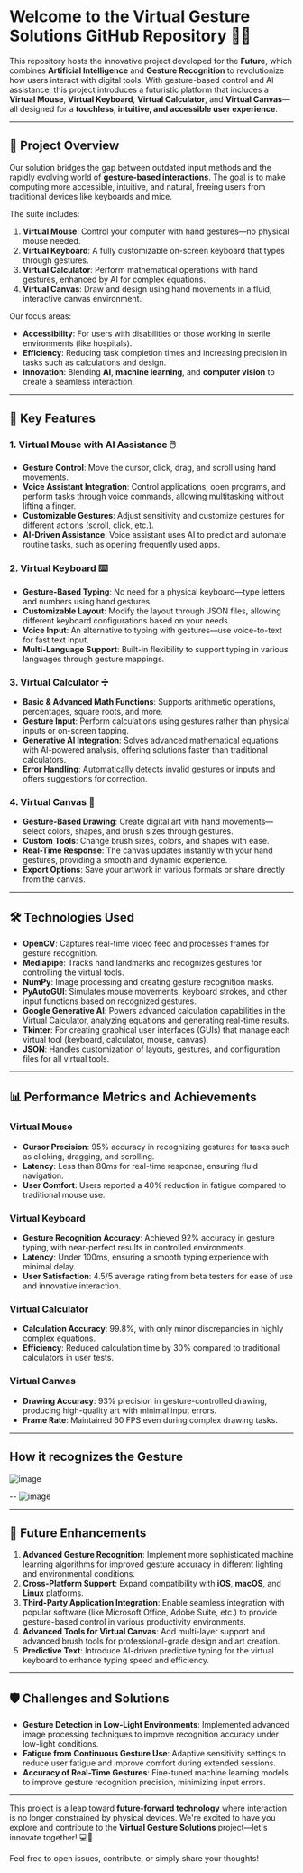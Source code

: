 # Welcome to the **Virtual Gesture Solutions** GitHub Repository 🎨🚀

This repository hosts the innovative project developed for the **Future**, which combines **Artificial Intelligence** and **Gesture Recognition** to revolutionize how users interact with digital tools. With gesture-based control and AI assistance, this project introduces a futuristic platform that includes a **Virtual Mouse**, **Virtual Keyboard**, **Virtual Calculator**, and **Virtual Canvas**—all designed for a **touchless, intuitive, and accessible user experience**.

---

## 🌟 **Project Overview**

Our solution bridges the gap between outdated input methods and the rapidly evolving world of **gesture-based interactions**. The goal is to make computing more accessible, intuitive, and natural, freeing users from traditional devices like keyboards and mice. 

The suite includes:
1. **Virtual Mouse**: Control your computer with hand gestures—no physical mouse needed.
2. **Virtual Keyboard**: A fully customizable on-screen keyboard that types through gestures.
3. **Virtual Calculator**: Perform mathematical operations with hand gestures, enhanced by AI for complex equations.
4. **Virtual Canvas**: Draw and design using hand movements in a fluid, interactive canvas environment.

Our focus areas:
- **Accessibility**: For users with disabilities or those working in sterile environments (like hospitals).
- **Efficiency**: Reducing task completion times and increasing precision in tasks such as calculations and design.
- **Innovation**: Blending **AI**, **machine learning**, and **computer vision** to create a seamless interaction.

---

## 🔑 **Key Features**

### 1. **Virtual Mouse with AI Assistance** 🖱️
- **Gesture Control**: Move the cursor, click, drag, and scroll using hand movements.
- **Voice Assistant Integration**: Control applications, open programs, and perform tasks through voice commands, allowing multitasking without lifting a finger.
- **Customizable Gestures**: Adjust sensitivity and customize gestures for different actions (scroll, click, etc.).
- **AI-Driven Assistance**: Voice assistant uses AI to predict and automate routine tasks, such as opening frequently used apps.

### 2. **Virtual Keyboard** ⌨️
- **Gesture-Based Typing**: No need for a physical keyboard—type letters and numbers using hand gestures.
- **Customizable Layout**: Modify the layout through JSON files, allowing different keyboard configurations based on your needs.
- **Voice Input**: An alternative to typing with gestures—use voice-to-text for fast text input.
- **Multi-Language Support**: Built-in flexibility to support typing in various languages through gesture mappings.

### 3. **Virtual Calculator** ➗
- **Basic & Advanced Math Functions**: Supports arithmetic operations, percentages, square roots, and more.
- **Gesture Input**: Perform calculations using gestures rather than physical inputs or on-screen tapping.
- **Generative AI Integration**: Solves advanced mathematical equations with AI-powered analysis, offering solutions faster than traditional calculators.
- **Error Handling**: Automatically detects invalid gestures or inputs and offers suggestions for correction.

### 4. **Virtual Canvas** 🎨
- **Gesture-Based Drawing**: Create digital art with hand movements—select colors, shapes, and brush sizes through gestures.
- **Custom Tools**: Change brush sizes, colors, and shapes with ease.
- **Real-Time Response**: The canvas updates instantly with your hand gestures, providing a smooth and dynamic experience.
- **Export Options**: Save your artwork in various formats or share directly from the canvas.

---

## 🛠️ **Technologies Used**

- **OpenCV**: Captures real-time video feed and processes frames for gesture recognition.
- **Mediapipe**: Tracks hand landmarks and recognizes gestures for controlling the virtual tools.
- **NumPy**: Image processing and creating gesture recognition masks.
- **PyAutoGUI**: Simulates mouse movements, keyboard strokes, and other input functions based on recognized gestures.
- **Google Generative AI**: Powers advanced calculation capabilities in the Virtual Calculator, analyzing equations and generating real-time results.
- **Tkinter**: For creating graphical user interfaces (GUIs) that manage each virtual tool (keyboard, calculator, mouse, canvas).
- **JSON**: Handles customization of layouts, gestures, and configuration files for all virtual tools.

---

## 📊 **Performance Metrics and Achievements**

### **Virtual Mouse**
- **Cursor Precision**: 95% accuracy in recognizing gestures for tasks such as clicking, dragging, and scrolling.
- **Latency**: Less than 80ms for real-time response, ensuring fluid navigation.
- **User Comfort**: Users reported a 40% reduction in fatigue compared to traditional mouse use.

### **Virtual Keyboard**
- **Gesture Recognition Accuracy**: Achieved 92% accuracy in gesture typing, with near-perfect results in controlled environments.
- **Latency**: Under 100ms, ensuring a smooth typing experience with minimal delay.
- **User Satisfaction**: 4.5/5 average rating from beta testers for ease of use and innovative interaction.

### **Virtual Calculator**
- **Calculation Accuracy**: 99.8%, with only minor discrepancies in highly complex equations.
- **Efficiency**: Reduced calculation time by 30% compared to traditional calculators in user tests.

### **Virtual Canvas**
- **Drawing Accuracy**: 93% precision in gesture-controlled drawing, producing high-quality art with minimal input errors.
- **Frame Rate**: Maintained 60 FPS even during complex drawing tasks.

---
## How it recognizes the Gesture 
![image](https://github.com/user-attachments/assets/afd5f6d0-c2bc-44e7-aa9b-f0221e59585b)

--
![image](https://github.com/user-attachments/assets/a3902816-edbe-4577-8cc5-31489ddb885e)

---

## 🔮 **Future Enhancements**

1. **Advanced Gesture Recognition**: Implement more sophisticated machine learning algorithms for improved gesture accuracy in different lighting and environmental conditions.
2. **Cross-Platform Support**: Expand compatibility with **iOS**, **macOS**, and **Linux** platforms.
3. **Third-Party Application Integration**: Enable seamless integration with popular software (like Microsoft Office, Adobe Suite, etc.) to provide gesture-based control in various productivity environments.
4. **Advanced Tools for Virtual Canvas**: Add multi-layer support and advanced brush tools for professional-grade design and art creation.
5. **Predictive Text**: Introduce AI-driven predictive typing for the virtual keyboard to enhance typing speed and efficiency.

---

## 🛡️ **Challenges and Solutions**

- **Gesture Detection in Low-Light Environments**: Implemented advanced image processing techniques to improve recognition accuracy under low-light conditions.
- **Fatigue from Continuous Gesture Use**: Adaptive sensitivity settings to reduce user fatigue and improve comfort during extended sessions.
- **Accuracy of Real-Time Gestures**: Fine-tuned machine learning models to improve gesture recognition precision, minimizing input errors.

---



This project is a leap toward **future-forward technology** where interaction is no longer constrained by physical devices. We're excited to have you explore and contribute to the **Virtual Gesture Solutions** project—let's innovate together! 💻👋

Feel free to open issues, contribute, or simply share your thoughts!
